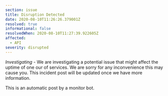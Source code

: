 ```yaml
---
section: issue
title: Disruption Detected
date: 2020-08-10T11:26:26.379001Z
resolved: true
informational: false
resolvedWhen: 2020-08-10T11:27:39.922605Z
affected:
  - API
severity: disrupted
---
```

*Investigating* - We are investigating a potential issue that might affect the uptime of one our of services. We are sorry for any inconvenience this may cause you. This incident post will be updated once we have more information.

This is an automatic post by a monitor bot.
        